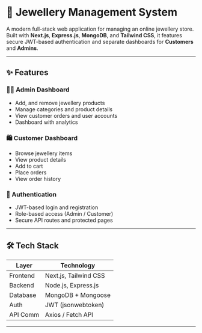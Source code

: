 # 💍 Jewellery Management System

A modern full-stack web application for managing an online jewellery store. Built with **Next.js**, **Express.js**, **MongoDB**, and **Tailwind CSS**, it features secure JWT-based authentication and separate dashboards for **Customers** and **Admins**.

---

## ✨ Features

### 👩‍💼 Admin Dashboard
- Add, and remove jewellery products
- Manage categories and product details
- View customer orders and user accounts
- Dashboard with analytics

### 🛍️ Customer Dashboard
- Browse jewellery items
- View product details
- Add to cart 
- Place orders
- View order history

### 🔐 Authentication
- JWT-based login and registration
- Role-based access (Admin / Customer)
- Secure API routes and protected pages

---

## 🛠️ Tech Stack

| Layer      | Technology             |
|------------|------------------------|
| Frontend   | Next.js, Tailwind CSS  |
| Backend    | Node.js, Express.js    |
| Database   | MongoDB + Mongoose     |
| Auth       | JWT (jsonwebtoken)     |
| API Comm   | Axios / Fetch API      |

---